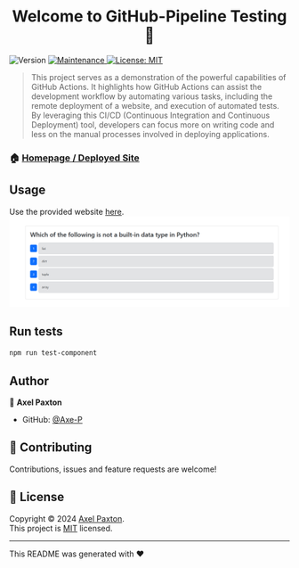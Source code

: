 <h1 align="center">Welcome to GitHub-Pipeline Testing 👋</h1>
<p>
  <img alt="Version" src="https://img.shields.io/badge/version-1.0-blue.svg?cacheSeconds=2592000" />
  <a href="https://github.com/Axe-P/GitHub-PipeLine" target="_blank">
  </a>
  <a href="https://github.com/Axe-P/GitHub-PipeLine/commits/main/" target="_blank">
    <img alt="Maintenance" src="https://img.shields.io/badge/Maintained%3F-yes-green.svg" />
  </a>
  <a href="https://opensource.org/license/mit" target="_blank">
    <img alt="License: MIT" src="https://img.shields.io/github/license/Axe-P/GitHub-Pipeline" />
</a>
</p>

> This project serves as a demonstration of the powerful capabilities of GitHub Actions. It highlights how GitHub Actions can assist the development workflow by automating various tasks, including the remote deployment of a website, and execution of automated tests. By leveraging this CI/CD (Continuous Integration and Continuous Deployment) tool, developers can focus more on writing code and less on the manual processes involved in deploying applications.

### 🏠 [Homepage / Deployed Site](https://github-pipeline.onrender.com)

## Usage

Use the provided website [here](https://github-pipeline.onrender.com).
![Deployed Site](assets/deployedsite.png)

## Run tests

```sh
npm run test-component
```

## Author

👤 **Axel Paxton**

* GitHub: [@Axe-P](https://github.com/Axe-P)

## 🤝 Contributing

Contributions, issues and feature requests are welcome!

## 📝 License

Copyright © 2024 [Axel Paxton](https://github.com/Axe-P).<br />
This project is [MIT](https://opensource.org/license/mit) licensed.


***
This README was generated with ❤️